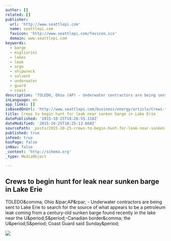 ```yaml
---
author: []
related: []
publisher:
  url: 'http://www.seattlepi.com'
  name: seattlepi.com
  favicon: 'http://www.seattlepi.com/favicon.ico'
  domain: www.seattlepi.com
keywords:
  - barge
  - migliorini
  - lakes
  - leak
  - argo
  - shipwreck
  - solvent
  - underwater
  - guard
  - coast
description: 'TOLEDO, Ohio (AP) - Underwater contractors are being sent to Lake Erie to search for the source of what appears to be a petroleum leak coming from a century-old sunken barge found recently in the lake near the U.S.-Canadian border, the U.S. Coast Guard said Sunday.'
inLanguage: en
app_links: []
isBasedOnUrl: 'http://www.seattlepi.com/business/energy/article/Crews-to-begin-hunt-for-leak-near-sunken-barge-in-6589385.php'
title: Crews to begin hunt for leak near sunken barge in Lake Erie
datePublished: '2015-10-25T18:26:55.318Z'
dateModified: '2015-10-25T18:25:13.660Z'
sourcePath: _posts/2015-10-25-crews-to-begin-hunt-for-leak-near-sunken-barge-in-lake-erie.md
published: true
inFeed: true
hasPage: false
inNav: false
_context: 'http://schema.org'
_type: MediaObject

---
```

<article style=""><h1>Crews to begin hunt for leak near sunken barge in Lake Erie</h1><p>TOLEDO&amp;comma; Ohio &amp;lpar;AP&amp;rpar; - Underwater contractors are being sent to Lake Erie to search for the source of what appears to be a petroleum leak coming from a century-old sunken barge found recently in the lake near the U&amp;period;S&amp;period;-Canadian border&amp;comma; the U&amp;period;S&amp;period; Coast Guard said Sunday&amp;period;</p><img src="http://www.seattlepi.com/img/pages/article/opengraph_default.png" /></article>